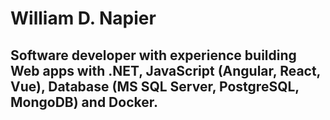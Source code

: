 # William D. Napier

## Software developer with experience building Web apps with .NET, JavaScript (Angular, React, Vue), Database (MS SQL Server, PostgreSQL, MongoDB) and Docker.